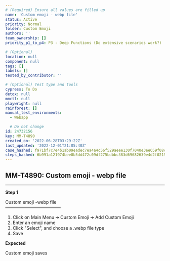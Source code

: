 ```yaml
---
# (Required) Ensure all values are filled up
name: 'Custom emoji - webp file'
status: Active
priority: Normal
folder: Custom Emoji
authors: ''
team_ownership: []
priority_p1_to_p4: P3 - Deep Functions (Do extensive scenarios work?)

# (Optional)
location: null
component: null
tags: []
labels: []
tested_by_contributor: ''

# (Optional) Test type and tools
cypress: To Do
detox: null
mmctl: null
playwright: null
rainforest: []
manual_test_environments:
  - Webapp

  # Do not change
id: 24732156
key: MM-T4890
created_on: '2022-06-28T03:29:22Z'
last_updated: '2022-12-01T21:05:40Z'
case_hashed: f971bf7c7e4b1ab09eadec7ea4a4c56f529aeee130f7040e3ee659f08c71ddfd8c5436020ae45f5aaf3663359fa9b2e1
steps_hashed: 6b991a121974bee0b5dd472c09df275bdbbc383d69682639e4d2f0215cd735c061131250e8732262f3d31bfbf26d6adf
---
```


<!-- (Auto-generated) Based on frontmatter's "key" and "name" -->

## MM-T4890: Custom emoji - webp file

---

**Step 1**

Custom emoji -webp file\
–––––––––––––––––––––––––

1. Click on Main Menu ➜ Custom Emoji ➜ Add Custom Emoji
2. Enter an emoji name
3. Click "Select", and choose a .webp file type
4. Save

**Expected**

Custom emoji saves
